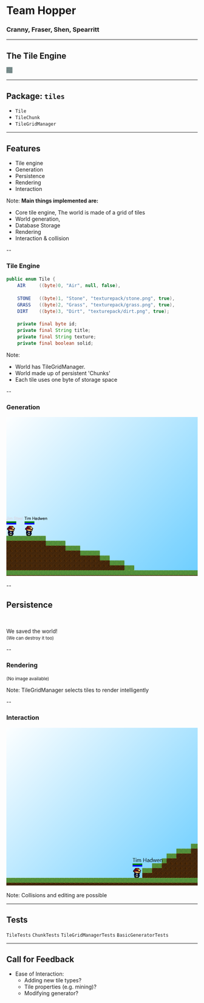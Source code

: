 # Team Hopper
### Cranny, Fraser, Shen, Spearritt

---

## The Tile Engine


<img src="media/stone.png" class="pixely"></img>


---

## Package: `tiles`

- `Tile`
- `TileChunk`
- `TileGridManager`

---

## Features

- Tile engine
- Generation
- Persistence
- Rendering
- Interaction

Note:
**Main things implemented are:**
- Core tile engine, The world is made of a grid of tiles
- World generation,
- Database Storage
- Rendering
- Interaction & collision

--

### Tile Engine

```java
public enum Tile {
    AIR     ((byte)0, "Air", null, false),

    STONE   ((byte)1, "Stone", "texturepack/stone.png", true),
    GRASS   ((byte)2, "Grass", "texturepack/grass.png", true),
    DIRT    ((byte)3, "Dirt", "texturepack/dirt.png", true);

    private final byte id;
    private final String title;
    private final String texture;
    private final boolean solid;
```

Note:
- World has TileGridManager.
- World made up of persistent 'Chunks'
- Each tile uses one byte of storage space

--

### Generation

![generation](media/generation.png)

--

## Persistence

<br/>

We saved the world!<br/>
<small>(We can destroy it too)</small>

--

### Rendering
<small>(No image available)</small>

Note: TileGridManager selects tiles to render intelligently

--

### Interaction

![interaction](media/interaction.png)

Note: Collisions and editing are possible

---

## Tests

`TileTests`
`ChunkTests`
`TileGridManagerTests`
`BasicGeneratorTests`

---

## Call for Feedback

- Ease of Interaction:
  - Adding new tile types?
  - Tile properties (e.g. mining)?
  - Modifying generator?